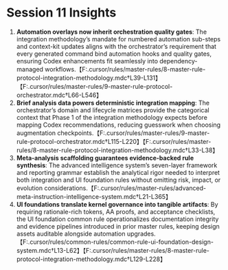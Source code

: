 # Session 11 Insights

1. **Automation overlays now inherit orchestration quality gates**: The integration methodology’s mandate for numbered automation sub-steps and context-kit updates aligns with the orchestrator’s requirement that every generated command bind automation hooks and quality gates, ensuring Codex enhancements fit seamlessly into dependency-managed workflows.【F:.cursor/rules/master-rules/8-master-rule-protocol-integration-methodology.mdc†L39-L131】【F:.cursor/rules/master-rules/9-master-rule-protocol-orchestrator.mdc†L66-L546】
2. **Brief analysis data powers deterministic integration mapping**: The orchestrator’s domain and lifecycle matrices provide the categorical context that Phase 1 of the integration methodology expects before mapping Codex recommendations, reducing guesswork when choosing augmentation checkpoints.【F:.cursor/rules/master-rules/9-master-rule-protocol-orchestrator.mdc†L115-L220】【F:.cursor/rules/master-rules/8-master-rule-protocol-integration-methodology.mdc†L33-L38】
3. **Meta-analysis scaffolding guarantees evidence-backed rule synthesis**: The advanced intelligence system’s seven-layer framework and reporting grammar establish the analytical rigor needed to interpret both integration and UI foundation rules without omitting risk, impact, or evolution considerations.【F:.cursor/rules/master-rules/advanced-meta-instruction-intelligence-system.mdc†L21-L365】
4. **UI foundations translate kernel governance into tangible artifacts**: By requiring rationale-rich tokens, AA proofs, and acceptance checklists, the UI foundation common rule operationalizes documentation integrity and evidence pipelines introduced in prior master rules, keeping design assets auditable alongside automation upgrades.【F:.cursor/rules/common-rules/common-rule-ui-foundation-design-system.mdc†L13-L62】【F:.cursor/rules/master-rules/8-master-rule-protocol-integration-methodology.mdc†L129-L228】
